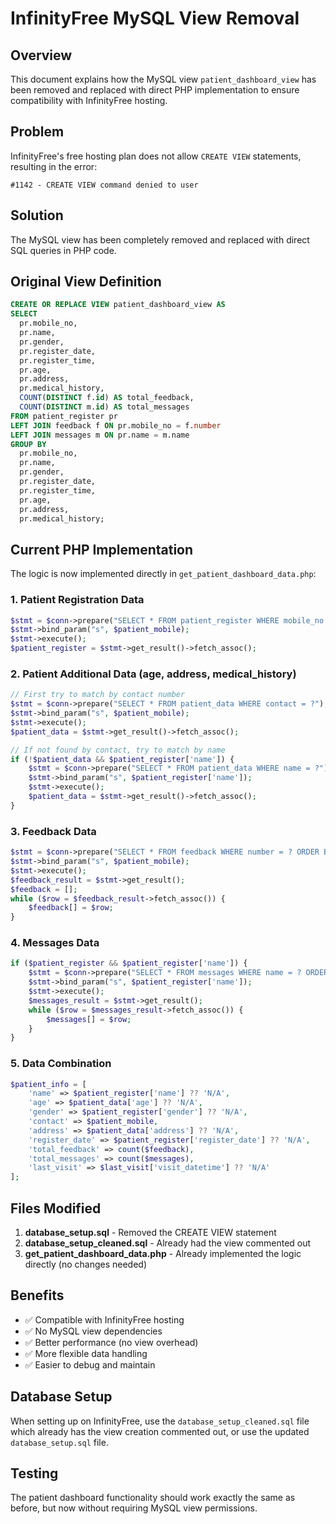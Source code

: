 # InfinityFree MySQL View Removal

## Overview
This document explains how the MySQL view `patient_dashboard_view` has been removed and replaced with direct PHP implementation to ensure compatibility with InfinityFree hosting.

## Problem
InfinityFree's free hosting plan does not allow `CREATE VIEW` statements, resulting in the error:
```
#1142 - CREATE VIEW command denied to user
```

## Solution
The MySQL view has been completely removed and replaced with direct SQL queries in PHP code.

## Original View Definition
```sql
CREATE OR REPLACE VIEW patient_dashboard_view AS
SELECT 
  pr.mobile_no,
  pr.name,
  pr.gender,
  pr.register_date,
  pr.register_time,
  pr.age,
  pr.address,
  pr.medical_history,
  COUNT(DISTINCT f.id) AS total_feedback,
  COUNT(DISTINCT m.id) AS total_messages
FROM patient_register pr
LEFT JOIN feedback f ON pr.mobile_no = f.number
LEFT JOIN messages m ON pr.name = m.name
GROUP BY 
  pr.mobile_no,
  pr.name,
  pr.gender,
  pr.register_date,
  pr.register_time,
  pr.age,
  pr.address,
  pr.medical_history;
```

## Current PHP Implementation
The logic is now implemented directly in `get_patient_dashboard_data.php`:

### 1. Patient Registration Data
```php
$stmt = $conn->prepare("SELECT * FROM patient_register WHERE mobile_no = ?");
$stmt->bind_param("s", $patient_mobile);
$stmt->execute();
$patient_register = $stmt->get_result()->fetch_assoc();
```

### 2. Patient Additional Data (age, address, medical_history)
```php
// First try to match by contact number
$stmt = $conn->prepare("SELECT * FROM patient_data WHERE contact = ?");
$stmt->bind_param("s", $patient_mobile);
$stmt->execute();
$patient_data = $stmt->get_result()->fetch_assoc();

// If not found by contact, try to match by name
if (!$patient_data && $patient_register['name']) {
    $stmt = $conn->prepare("SELECT * FROM patient_data WHERE name = ?");
    $stmt->bind_param("s", $patient_register['name']);
    $stmt->execute();
    $patient_data = $stmt->get_result()->fetch_assoc();
}
```

### 3. Feedback Data
```php
$stmt = $conn->prepare("SELECT * FROM feedback WHERE number = ? ORDER BY timestamp DESC");
$stmt->bind_param("s", $patient_mobile);
$stmt->execute();
$feedback_result = $stmt->get_result();
$feedback = [];
while ($row = $feedback_result->fetch_assoc()) {
    $feedback[] = $row;
}
```

### 4. Messages Data
```php
if ($patient_register && $patient_register['name']) {
    $stmt = $conn->prepare("SELECT * FROM messages WHERE name = ? ORDER BY timestamp DESC");
    $stmt->bind_param("s", $patient_register['name']);
    $stmt->execute();
    $messages_result = $stmt->get_result();
    while ($row = $messages_result->fetch_assoc()) {
        $messages[] = $row;
    }
}
```

### 5. Data Combination
```php
$patient_info = [
    'name' => $patient_register['name'] ?? 'N/A',
    'age' => $patient_data['age'] ?? 'N/A',
    'gender' => $patient_register['gender'] ?? 'N/A',
    'contact' => $patient_mobile,
    'address' => $patient_data['address'] ?? 'N/A',
    'register_date' => $patient_register['register_date'] ?? 'N/A',
    'total_feedback' => count($feedback),
    'total_messages' => count($messages),
    'last_visit' => $last_visit['visit_datetime'] ?? 'N/A'
];
```

## Files Modified
1. **database_setup.sql** - Removed the CREATE VIEW statement
2. **database_setup_cleaned.sql** - Already had the view commented out
3. **get_patient_dashboard_data.php** - Already implemented the logic directly (no changes needed)

## Benefits
- ✅ Compatible with InfinityFree hosting
- ✅ No MySQL view dependencies
- ✅ Better performance (no view overhead)
- ✅ More flexible data handling
- ✅ Easier to debug and maintain

## Database Setup
When setting up on InfinityFree, use the `database_setup_cleaned.sql` file which already has the view creation commented out, or use the updated `database_setup.sql` file.

## Testing
The patient dashboard functionality should work exactly the same as before, but now without requiring MySQL view permissions. 